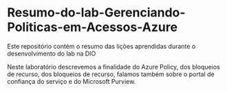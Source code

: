 # Resumo-do-lab-Gerenciando-Politicas-em-Acessos-Azure
Este repositório contém o resumo das lições aprendidas durante o desenvolvimento do lab na DIO

Neste laboratório descrevemos a finalidade do Azure Policy, dos bloqueios de recurso, dos bloqueios de recurso, falamos também sobre o portal de confiança do serviço e do Microsoft Purview.
